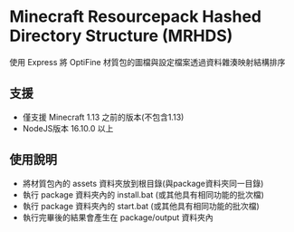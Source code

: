 # Minecraft Resourcepack Hashed Directory Structure (MRHDS)
使用 Express 將 OptiFine 材質包的圖檔與設定檔案透過資料雜湊映射結構排序

## 支援
* 僅支援 Minecraft 1.13 之前的版本(不包含1.13)
* NodeJS版本 16.10.0 以上

## 使用說明
* 將材質包內的 assets 資料夾放到根目錄(與package資料夾同一目錄)
* 執行 package 資料夾內的 install.bat (或其他具有相同功能的批次檔)
* 執行 package 資料夾內的 start.bat (或其他具有相同功能的批次檔)
* 執行完畢後的結果會產生在 package/output 資料夾內
